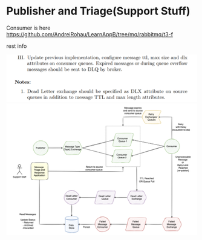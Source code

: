 # Publisher and Triage(Support Stuff)
Consumer is here https://github.com/AndreiRohau/LearnAppB/tree/mq/rabbitmq/t3-f

rest info

![](rabbit-t3-task-text.png)
![](rabbit-t3-task-scheme.png)